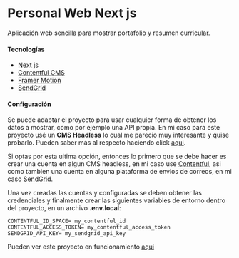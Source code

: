 # Personal Web Next js

Aplicación web sencilla para mostrar portafolio y resumen curricular.

#### Tecnologías

- [Next js](https://nextjs.org/ "Next js")
- [Contentful CMS](https://www.contentful.com "Contentful")
- [Framer Motion](https://www.framer.com/motion/ "Framer motion")
- [SendGrid](https://sendgrid.com/ "SendGrid")

#### Configuración
Se puede adaptar el proyecto para usar cualquier forma de obtener los datos a mostrar, como por ejemplo una API propia. En mi caso para este proyecto usé un **CMS Headless** lo cual me parecio muy interesante y quise probarlo. Pueden saber más al respecto haciendo click [aqui](https://www.genbeta.com/desarrollo/headless-cms-que-que-se-diferencian-tradicionales "").

Si optas por esta ultima opción, entonces lo primero que se debe hacer es crear una cuenta en algun CMS headless, en mi caso use [Contentful](https://www.contentful.com "Contentful"), asi como tambien una cuenta en alguna plataforma de envios de correos, en mi caso [SendGrid](https://sendgrid.com/ "SendGrid"). 

Una vez creadas las cuentas y configuradas se deben obtener las credenciales y finalmente crear las siguientes variables de entorno dentro del proyecto, en un archivo **.env.local**:

    CONTENTFUL_ID_SPACE= my_contentful_id
	CONTENTFUL_ACCESS_TOKEN= my_contentful_access_token
	SENDGRID_API_KEY= my_sendgrid_api_key

Pueden ver este proyecto en funcionamiento [aqui](https://www.carlosperaza.dev "aqui")

